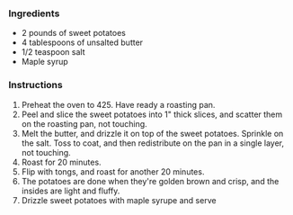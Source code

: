 ### Ingredients

- 2 pounds of sweet potatoes
- 4 tablespoons of unsalted butter
- 1/2 teaspoon salt
- Maple syrup

### Instructions

1. Preheat the oven to 425. Have ready a roasting pan.
2.  Peel and slice the sweet potatoes into 1" thick slices, and scatter them on the roasting pan, not touching.
3. Melt the butter, and drizzle it on top of the sweet potatoes. Sprinkle on the salt. Toss to coat, and then redistribute on the pan in a single layer, not touching.
4. Roast for 20 minutes.
5. Flip with tongs, and roast for another 20 minutes.
6. The potatoes are done when they're golden brown and crisp, and the insides are light and fluffy.
7. Drizzle sweet potatoes with maple syrupe and serve